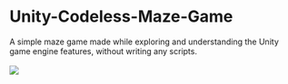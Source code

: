 # Unity-Codeless-Maze-Game
A simple maze game made while exploring and understanding the Unity game engine features, without writing any scripts.
<br><br>
<img src="https://github.com/Amal4m41/Unity-Codeless-Maze-Game/blob/main/mazeDemo.gif"/>
